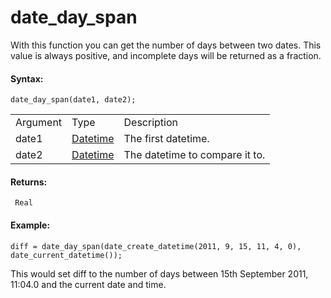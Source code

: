 # date_day_span

With this function you can get the number of days between two dates.
This value is always positive, and incomplete days will be returned as a
fraction.

#### Syntax:

``` gml
date_day_span(date1, date2);
```

|          |                                                                                                                         |                                |
|----------|-------------------------------------------------------------------------------------------------------------------------|--------------------------------|
| Argument | Type                                                                                                                    | Description                    |
| date1    |  [Datetime](../../../../../GameMaker_Language/GML_Reference/Maths_And_Numbers/Date_And_Time/date_current_datetime)  | The first datetime.            |
| date2    |  [Datetime](../../../../../GameMaker_Language/GML_Reference/Maths_And_Numbers/Date_And_Time/date_current_datetime)  | The datetime to compare it to. |

#### Returns:

``` gml
 Real
```

#### Example:

``` gml
diff = date_day_span(date_create_datetime(2011, 9, 15, 11, 4, 0), date_current_datetime());
```

This would set diff to the number of days between 15th September 2011,
11:04.0 and the current date and time.
